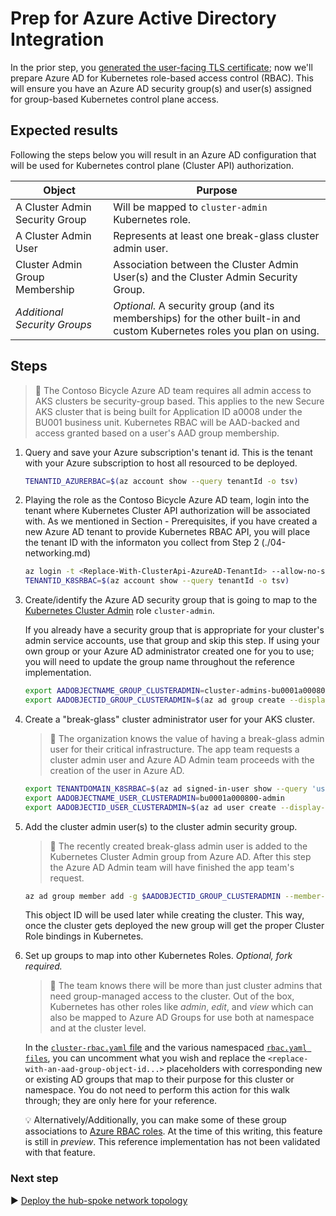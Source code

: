 # Prep for Azure Active Directory Integration

In the prior step, you [generated the user-facing TLS certificate](./02-ca-certificates.md); now we'll prepare Azure AD for Kubernetes role-based access control (RBAC). This will ensure you have an Azure AD security group(s) and user(s) assigned for group-based Kubernetes control plane access.

## Expected results

Following the steps below you will result in an Azure AD configuration that will be used for Kubernetes control plane (Cluster API) authorization.

| Object                         | Purpose                                                 |
|--------------------------------|---------------------------------------------------------|
| A Cluster Admin Security Group | Will be mapped to `cluster-admin` Kubernetes role.      |
| A Cluster Admin User           | Represents at least one break-glass cluster admin user. |
| Cluster Admin Group Membership | Association between the Cluster Admin User(s) and the Cluster Admin Security Group. |
| _Additional Security Groups_   | _Optional._ A security group (and its memberships) for the other built-in and custom Kubernetes roles you plan on using. |

## Steps

> :book: The Contoso Bicycle Azure AD team requires all admin access to AKS clusters be security-group based. This applies to the new Secure AKS cluster that is being built for Application ID a0008 under the BU001 business unit. Kubernetes RBAC will be AAD-backed and access granted based on a user's AAD group membership.

1. Query and save your Azure subscription's tenant id. This is the tenant with your Azure subscription to host all resourced to be deployed.

   ```bash
   TENANTID_AZURERBAC=$(az account show --query tenantId -o tsv)
   ```

1. Playing the role as the Contoso Bicycle Azure AD team, login into the tenant where Kubernetes Cluster API authorization will be associated with. As we mentioned in Section - Prerequisites, if you have created a new Azure AD tenant to provide Kubernetes RBAC API, you will place the tenant ID with the informaton you collect from Step 2 (./04-networking.md)
   ```bash
   az login -t <Replace-With-ClusterApi-AzureAD-TenantId> --allow-no-subscriptions
   TENANTID_K8SRBAC=$(az account show --query tenantId -o tsv)
   ```

1. Create/identify the Azure AD security group that is going to map to the [Kubernetes Cluster Admin](https://kubernetes.io/docs/reference/access-authn-authz/rbac/#user-facing-roles) role `cluster-admin`.

   If you already have a security group that is appropriate for your cluster's admin service accounts, use that group and skip this step. If using your own group or your Azure AD administrator created one for you to use; you will need to update the group name throughout the reference implementation.

   ```bash
   export AADOBJECTNAME_GROUP_CLUSTERADMIN=cluster-admins-bu0001a000800
   export AADOBJECTID_GROUP_CLUSTERADMIN=$(az ad group create --display-name $AADOBJECTNAME_GROUP_CLUSTERADMIN --mail-nickname $AADOBJECTNAME_GROUP_CLUSTERADMIN --description "Principals in this group are cluster admins in the bu0001a000800 cluster." --query objectId -o tsv)
   ```

1. Create a "break-glass" cluster administrator user for your AKS cluster.

   > :book: The organization knows the value of having a break-glass admin user for their critical infrastructure. The app team requests a cluster admin user and Azure AD Admin team proceeds with the creation of the user in Azure AD.

   ```bash
   export TENANTDOMAIN_K8SRBAC=$(az ad signed-in-user show --query 'userPrincipalName' -o tsv | cut -d '@' -f 2 | sed 's/\"//')
   export AADOBJECTNAME_USER_CLUSTERADMIN=bu0001a000800-admin
   export AADOBJECTID_USER_CLUSTERADMIN=$(az ad user create --display-name=${AADOBJECTNAME_USER_CLUSTERADMIN} --user-principal-name ${AADOBJECTNAME_USER_CLUSTERADMIN}@${TENANTDOMAIN_K8SRBAC} --force-change-password-next-login --password ChangeMebu0001a0008AdminChangeMe --query objectId -o tsv)
   ```

1. Add the cluster admin user(s) to the cluster admin security group.

   > :book: The recently created break-glass admin user is added to the Kubernetes Cluster Admin group from Azure AD. After this step the Azure AD Admin team will have finished the app team's request.

   ```bash
   az ad group member add -g $AADOBJECTID_GROUP_CLUSTERADMIN --member-id $AADOBJECTID_USER_CLUSTERADMIN
   ```

   This object ID will be used later while creating the cluster. This way, once the cluster gets deployed the new group will get the proper Cluster Role bindings in Kubernetes.

1. Set up groups to map into other Kubernetes Roles. _Optional, fork required._

   > :book: The team knows there will be more than just cluster admins that need group-managed access to the cluster. Out of the box, Kubernetes has other roles like _admin_, _edit_, and _view_ which can also be mapped to Azure AD Groups for use both at namespace and at the cluster level.

   In the [`cluster-rbac.yaml` file](./cluster-manifests/cluster-rbac.yaml) and the various namespaced [`rbac.yaml files`](./cluster-manifests/cluster-baseline-settings/rbac.yaml), you can uncomment what you wish and replace the `<replace-with-an-aad-group-object-id...>` placeholders with corresponding new or existing AD groups that map to their purpose for this cluster or namespace. You do not need to perform this action for this walk through; they are only here for your reference.

   :bulb: Alternatively/Additionally, you can make some of these group associations to [Azure RBAC roles](https://docs.microsoft.com/azure/aks/manage-azure-rbac). At the time of this writing, this feature is still in _preview_. This reference implementation has not been validated with that feature.

### Next step

:arrow_forward: [Deploy the hub-spoke network topology](./04-networking.md)
